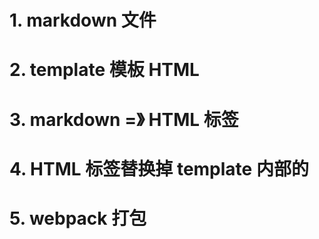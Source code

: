 # 1. markdown 文件

# 2. template 模板 HTML

# 3. markdown =》 HTML 标签

# 4. HTML 标签替换掉 template 内部的 <!-- inner -->

# 5. webpack 打包